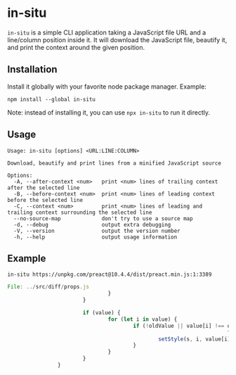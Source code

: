 # in-situ

`in-situ` is a simple CLI application taking a JavaScript file URL and a line/column position inside
it. It will download the JavaScript file, beautify it, and print the context around the given
position.

## Installation

Install it globally with your favorite node package manager. Example:

```
npm install --global in-situ
```

Note: instead of installing it, you can use `npx in-situ` to run it directly.

## Usage

```
Usage: in-situ [options] <URL:LINE:COLUMN>

Download, beautify and print lines from a minified JavaScript source

Options:
  -A, --after-context <num>   print <num> lines of trailing context after the selected line
  -B, --before-context <num>  print <num> lines of leading context before the selected line
  -C, --context <num>         print <num> lines of leading and trailing context surrounding the selected line
  --no-source-map             don't try to use a source map
  -d, --debug                 output extra debugging
  -V, --version               output the version number
  -h, --help                  output usage information
```

## Example

```
in-situ https://unpkg.com/preact@10.4.4/dist/preact.min.js:1:3389
```

```js
File: ../src/diff/props.js
                                }
                        }

                        if (value) {
                                for (let i in value) {
                                        if (!oldValue || value[i] !== oldValue[i]) {
                                                                      ^
                                                setStyle(s, i, value[i]);
                                        }
                                }
                        }
                }
```
